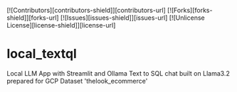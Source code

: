 [![Contributors][contributors-shield]][contributors-url]
[![Forks][forks-shield]][forks-url]
[![Issues][issues-shield]][issues-url]
[![Unlicense License][license-shield]][license-url]

# local_textql
Local LLM App with Streamlit and Ollama 
Text to SQL chat built on Llama3.2 prepared for GCP Dataset 'thelook_ecommerce'
